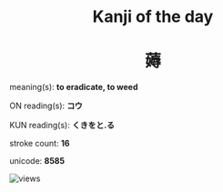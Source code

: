 <h1 align="center">Kanji of the day</h1>
<h1 align="center">薅</h1>
<p align="left">meaning(s): <b>to eradicate, to weed</b></p>
<p align="left">ON reading(s): <b>コウ</b></p>
<p align="left">KUN reading(s): <b>くきをと.る</b></p>
<p align="left">stroke count: <b>16</b></p>
<p align="left">unicode: <b>8585</b></p>
<p align="left"><img src="https://komarev.com/ghpvc/?username=tristanwagner-kanjioftheday&label=Views&color=0e75b6&style=flat" alt="views"/></p>

